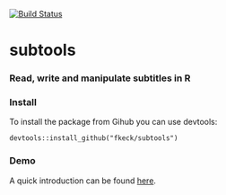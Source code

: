 [![Build Status](https://travis-ci.org/fkeck/subtools.svg?branch=master)](https://travis-ci.org/fkeck/subtools)

# subtools

### Read, write and manipulate subtitles in R

### Install
To install the package from Gihub you can use devtools:

    devtools::install_github("fkeck/subtools")

### Demo
A quick introduction can be found [here](http://www.pieceofk.fr/?p=437).
